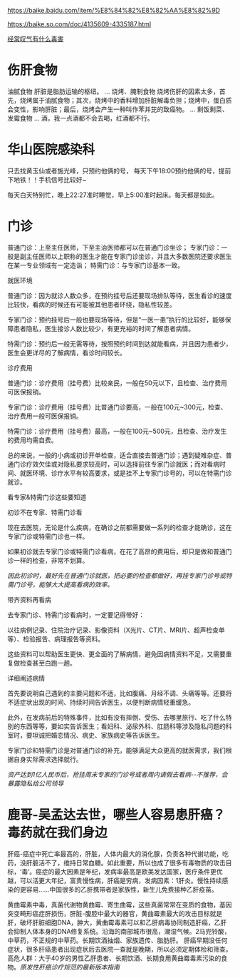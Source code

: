 https://baike.baidu.com/item/%E8%84%82%E8%82%AA%E8%82%9D

https://baike.so.com/doc/4135609-4335187.html

[经常叹气有什么毒害](https://www.163.com/dy/article/FMARRD3K053445I3.html)

# 伤肝食物

油腻食物 肝脏是脂肪运输的枢纽。 ...
烧烤、腌制食物 烧烤伤肝的因素太多，首先，烧烤属于油腻食物；其次，烧烤中的香料增加肝脏解毒负担；烧烤中，蛋白质会变性，影响肝脏；最后，烧烤会产生一种叫作苯并芘的致癌物。 ...
剩饭剩菜、发霉食物 ...
酒，我一点酒都不会去喝，红酒都不行。

# 华山医院感染科
只去找黄玉仙或者施光峰，只预约他俩的号，
每天下午18:00预约他俩的号，提前下地铁！！手机信号比较好~

每天白天特别忙，晚上22:27准时睡觉，早上5:00准时起床。每天都是如此。

# 门诊
普通门诊：上至主任医师，下至主治医师都可以在普通门诊坐诊； 专家门诊：一般是副主任医师以上职称的医生才能在专家门诊坐诊，并且大多数医院还要求医生在某一专业领域有一定造诣； 特需门诊：与专家门诊基本一致。

就医环境

普通门诊：因为就诊人数众多，在预约挂号后还要现场排队等待，医生看诊的速度比较快，看病的时候还有可能被其他患者环绕，隐私性较差。

专家门诊：预约挂号后一般也要现场等待，但是“一医一患”执行的比较好，能够保障患者隐私，医生接诊人数比较少，有更充裕的时间了解患者病情。

特需门诊：预约后一般无需等待，按照预约时间到达就能看病，并且因为患者少，医生会更详尽的了解病情，看诊时间较长。

诊疗费用

普通门诊：诊疗费用（挂号费）比较亲民，一般在50元以下，且检查、治疗费用可医保报销。

专家门诊：诊疗费用（挂号费）比普通门诊要高，一般在100元~300元，检查、治疗费用一般可医保报销。

特需门诊：诊疗费用（挂号费）最高，一般在100元~500元，且检查、治疗发生的费用均需自费。

总的来说，一般的小病或初诊开单检查，适合直接去普通门诊；遇到疑难杂症、普通门诊疗效欠佳或对隐私要求较高时，可以选择前往专家门诊就医；而对看病时间、就医环境、诊疗水平有较高要求，或是挂不上专家门诊号的，可以在特需门诊就诊。

看专家&特需门诊这些要知道

初诊不在专家、特需门诊看

现在去医院，无论是什么疾病，在确诊之前都需要做一系列的检查才能确诊，这在专家门诊或特需门诊也一样。

如果初诊就去专家门诊或特需门诊看病，在花了高昂的费用后，却只是做和普通门诊一样的检查，非常不划算。

*因此初诊时，最好先在普通门诊就医，把必要的检查都做好，再挂专家门诊号或特需门诊号，能够大大提高看病的效率。*

带齐资料再看病

去专家门诊、特需门诊看病时，一定要记得带好：

以往病例记录、住院治疗记录、影像资料（X光片、CT片、MRI片、超声检查单等）、检验报告、病理报告等资料。

这些资料可以帮助医生更快、更全面的了解病情，避免因病情资料不足，又需要重复做检查甚至白跑一趟。

详细阐述病情

首先要说明自己遇到的主要问题和不适，比如腹痛、月经不调、头痛等等。还要将不适症状出现的时间、持续时间告诉医生，以便判断病情轻重缓急。

此外，在发病前后的特殊事件，比如有没有摔倒、受伤、去哪里旅行、吃了什么特别的东西等等，要如实告诉医生；看妇科、泌尿外科、肛肠科等涉及隐私问题的科室时，要坦诚把婚恋情况、病史、家族病史等告诉医生。

专家门诊和特需门诊是对普通门诊的补充，能够满足大众更高的就医需求，我们根据自身实际需求选择就行。

*资产达到1亿人民币后，抢挂周末专家的门诊号或者周内请假去看病--不推荐，会暴露隐私给公司领导*
# 鹿哥-吴孟达去世，哪些人容易患肝癌？毒药就在我们身边
肝癌-癌症中死亡率最高的，肝脏，人体内最大的消化腺，负责各种代谢功能，吃药，没肝脏活不了，维持日常血糖。如此重要，所以也成了很多有毒物质的攻击目标，‘毒’。癌症的最大因素是年纪，发病率最高是欧美发达国家，医疗条件更优越，可以活更大年纪，富贵慢性病，肝癌是穷病，发病因素：1肝炎。慢性持续感染的更容易……中国很多的乙肝携带者是家族性，新生儿免费接种乙肝疫苗。

黄曲霉素中毒，真菌代谢物黄曲霉、寄生曲霉，这些真菌常常在变质的食物，基因突变畸形癌症肝损伤，肝脏-腹腔中最大的器官，黄曲霉素最大的攻击目标就是肝，破坏肝脏细胞DNA，肿大，黄曲霉毒素可以和乙肝病毒协同制造肝癌，乙肝会抑制人体本身的DNA修复系统。沿海的南部城市很高，潮湿气候。2马兜铃酸，中草药，不正规的中草药。长期饮酒抽烟、家族遗传、脂肪肝。
肝癌早期没任何症状，很多肝癌患者出现症状后去医院一查就是晚期，所以必须定期体检和筛查。高危人群：大于40岁的男性乙肝患者、长期饮酒、长期食用黄曲霉毒素污染的食物。*原发性肝癌诊疗规范的最新版本指南*
